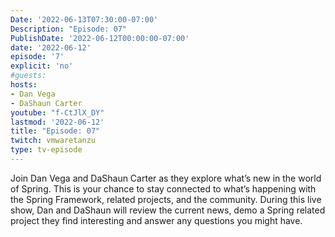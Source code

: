 ```yaml
---
Date: '2022-06-13T07:30:00-07:00'
Description: "Episode: 07"
PublishDate: '2022-06-12T00:00:00-07:00'
date: '2022-06-12'
episode: '7'
explicit: 'no'
#guests:
hosts:
- Dan Vega
- DaShaun Carter
youtube: "f-CtJlX_DY"
lastmod: '2022-06-12'
title: "Episode: 07"
twitch: vmwaretanzu
type: tv-episode
---
```


Join Dan Vega and DaShaun Carter as they explore what’s new in the world of Spring. This is your chance to stay connected to what’s happening with the Spring Framework, related projects, and the community. During this live show, Dan and DaShaun will review the current news, demo a Spring related project they find interesting and answer any questions you might have.
